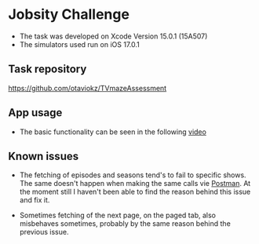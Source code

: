 # Jobsity Challenge

- The task was developed on Xcode Version 15.0.1 (15A507)
- The simulators used run on iOS 17.0.1

## Task repository

https://github.com/otaviokz/TVmazeAssessment

## App usage

- The basic functionality can be seen in the following [video](https://www.youtube.com/watch?v=6AJX7WoX7eA&ab_channel=zabaletinha)

## Known issues

- The fetching of episodes and seasons tend's to fail to specific shows. The same doesn't happen when making the same calls vie [Postman](https://www.postman.com/). At the moment still I haven't been able to find the reason behind this issue and fix it.

- Sometimes fetching of the next page, on the paged tab, also misbehaves sometimes, probably by the same reason behind the previous issue.